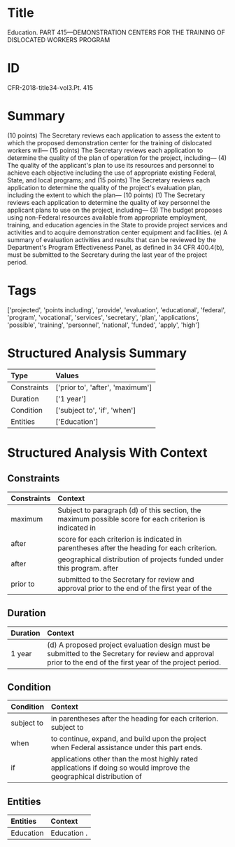 # Title

 Education. PART 415—DEMONSTRATION CENTERS FOR THE TRAINING OF DISLOCATED WORKERS PROGRAM


# ID

 CFR-2018-title34-vol3.Pt. 415


# Summary

(10 points) The Secretary reviews each application to assess the extent to which the proposed demonstration center for the training of dislocated workers will&#8212;
(15 points) The Secretary reviews each application to determine the quality of the plan of operation for the project, including&#8212;
(4) The quality of the applicant's plan to use its resources and personnel to achieve each objective including the use of appropriate existing Federal, State, and local programs; and
(15 points) The Secretary reviews each application to determine the quality of the project's evaluation plan, including the extent to which the plan&#8212;
(10 points) (1) The Secretary reviews each application to determine the quality of key personnel the applicant plans to use on the project, including&#8212;
(3) The budget proposes using non-Federal resources available from appropriate employment, training, and education agencies in the State to provide project services and activities and to acquire demonstration center equipment and facilities.
(e) A summary of evaluation activities and results that can be reviewed by the Department's Program Effectiveness Panel, as defined in 34 CFR 400.4(b), must be submitted to the Secretary during the last year of the project period.


# Tags

['projected', 'points including', 'provide', 'evaluation', 'educational', 'federal', 'program', 'vocational', 'services', 'secretary', 'plan', 'applications', 'possible', 'training', 'personnel', 'national', 'funded', 'apply', 'high']


# Structured Analysis Summary

| Type        | Values                           |
|:------------|:---------------------------------|
| Constraints | ['prior to', 'after', 'maximum'] |
| Duration    | ['1 year']                       |
| Condition   | ['subject to', 'if', 'when']     |
| Entities    | ['Education']                    |


# Structured Analysis With Context

 


## Constraints

| Constraints   | Context                                                                                                 |
|:--------------|:--------------------------------------------------------------------------------------------------------|
| maximum       | Subject to paragraph (d) of this section, the maximum possible score for each criterion is indicated in |
| after         | score for each criterion is indicated in parentheses after  the heading for each criterion.             |
| after         | geographical distribution of projects funded under this program. after                                  |
| prior to      | submitted to the Secretary for review and approval prior to the end of the first year of the            |


## Duration

| Duration   | Context                                                                                                                                                       |
|:-----------|:--------------------------------------------------------------------------------------------------------------------------------------------------------------|
| 1 year     | (d) A proposed project evaluation design must be submitted to the Secretary for review and approval prior to the end of the first year of the project period. |


## Condition

| Condition   | Context                                                                                                               |
|:------------|:----------------------------------------------------------------------------------------------------------------------|
| subject to  | in parentheses after the heading for each criterion. subject to                                                       |
| when        | to continue, expand, and build upon the project when  Federal assistance under this part ends.                        |
| if          | applications other than the most highly rated applications if doing so would improve the geographical distribution of |


## Entities

| Entities   | Context     |
|:-----------|:------------|
| Education  | Education . |


